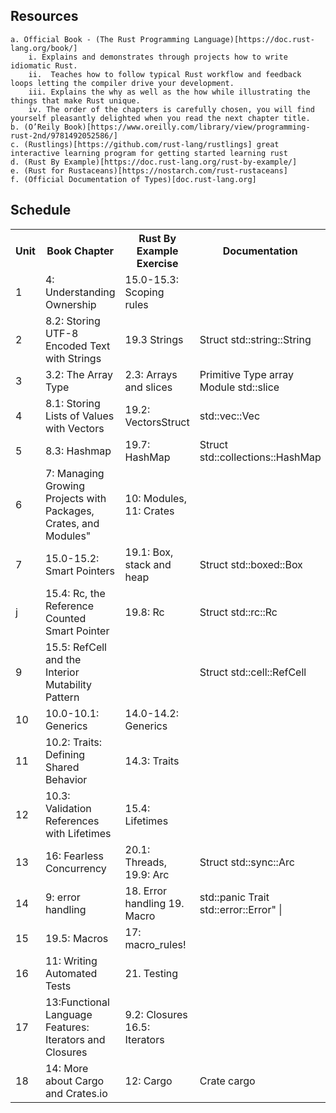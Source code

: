 
## Resources
    a. Official Book - (The Rust Programming Language)[https://doc.rust-lang.org/book/]
        i. Explains and demonstrates through projects how to write idiomatic Rust.
        ii.  Teaches how to follow typical Rust workflow and feedback loops letting the compiler drive your development.
        iii. Explains the why as well as the how while illustrating the things that make Rust unique.
        iv. The order of the chapters is carefully chosen, you will find yourself pleasantly delighted when you read the next chapter title.
    b. (O’Reily Book)[https://www.oreilly.com/library/view/programming-rust-2nd/9781492052586/]
    c. (Rustlings)[https://github.com/rust-lang/rustlings] great interactive learning program for getting started learning rust
    d. (Rust By Example)[https://doc.rust-lang.org/rust-by-example/]
    e. (Rust for Rustaceans)[https://nostarch.com/rust-rustaceans]
    f. (Official Documentation of Types)[doc.rust-lang.org]


## Schedule

<section>
<table>
    <tr>
        <th>Unit</th>
        <th>Book Chapter</th>
        <th>Rust By Example Exercise</th>
        <th>Documentation</th>
    </tr>
    <tr>
        <td>1</td>
        <td>4: Understanding Ownership</td>
        <td>15.0-15.3: Scoping rules</td>
        <td></td>
    </tr>
    <tr>
        <td>2</td>
        <td>8.2: Storing UTF-8 Encoded Text with Strings</td>
        <td>19.3 Strings</td>
        <td>Struct std::string::String</td>
    </tr>
    <tr>
        <td>3</td>
        <td>3.2: The Array Type</td>
        <td>2.3: Arrays and slices</td>
        <td>Primitive Type array Module std::slice</td>
    </tr>
    <tr>
        <td>4</td>
        <td>8.1: Storing Lists of Values with Vectors</td>
        <td>19.2: VectorsStruct</td>
        <td>std::vec::Vec</td>
    </tr>
    <tr>
        <td>5</td>
        <td>8.3: Hashmap</td>
        <td>19.7: HashMap</td>
        <td>Struct std::collections::HashMap</td>
    <tr>
    </tr>
        <td>6</td>
        <td>7: Managing Growing Projects with Packages, Crates, and Modules"</td>
        <td>10: Modules, 11: Crates</td>
        <td></td>
    </tr>
    <tr>
        <td>7</td>
        <td>15.0-15.2: Smart Pointers</td>
        <td>19.1: Box, stack and heap</td>
        <td>Struct std::boxed::Box</td>
    </tr>
    <tr>
        <td>j</td>
        <td>15.4: Rc<T>, the Reference Counted Smart Pointer</td>
        <td>19.8: Rc</td>
        <td>Struct std::rc::Rc</td>
    </tr>
    <tr>
        <td>9</td>
        <td>15.5: RefCell<T> and the Interior Mutability Pattern</td>
        <td></td>
        <td>Struct std::cell::RefCell</td>
    </tr>
    <tr>
        <td>10</td>
        <td>10.0-10.1: Generics</td>
        <td>14.0-14.2: Generics</td>
        <td></td>
    </tr>
    <tr>
        <td>11</td>
        <td>10.2: Traits: Defining Shared Behavior</td>
        <td>14.3: Traits</td>
        <td></td>
    </tr>
    <tr>
        <td>12</td>
        <td>10.3: Validation References with Lifetimes</td>
        <td>15.4: Lifetimes</td>
        <td></td>
    </tr>
    <tr>
        <td>13</td>
        <td>16: Fearless Concurrency</td>
        <td>20.1: Threads, 19.9: Arc</td>
        <td>Struct std::sync::Arc</td>
    </tr>
    <tr>
        <td>14</td>
        <td>9: error handling</td>
        <td>18. Error handling 19. Macro</td>
        <td>std::panic Trait std::error::Error" |</td>
    </tr>
    <tr>
        <td>15</td>
        <td>19.5: Macros</td>
        <td>17: macro_rules!</td>
        <td></td>
    </tr>
    <tr>
        <td>16</td>
        <td>11: Writing Automated Tests</td>
        <td>21. Testing</td>
        <td></td>
    </tr>
    <tr>
        <td>17</td>
        <td>13:Functional Language Features: Iterators and Closures</td>
        <td>9.2: Closures 16.5: Iterators</td>
        <td></td>
    </tr>
    <tr>
        <td>18</td>
        <td>14: More about Cargo and Crates.io</td>
        <td>12: Cargo</td>
        <td>Crate cargo</td>
    </tr>
</table>
</section>


